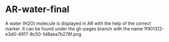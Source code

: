 # AR-water-final
A water (H2O) molecule is displayed in AR with the help of the correct marker. It can be found under the gh-pages branch with the name 1f901312-e3d0-4917-8c50-1d8aea7b278f.png
